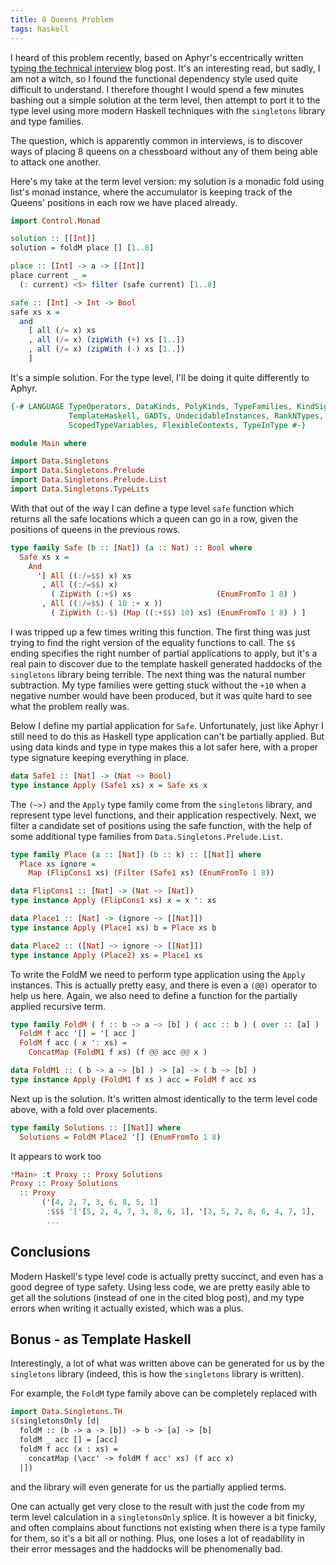 ```yaml
---
title: 8 Queens Problem
tags: haskell
---
```


I heard of this problem recently, based on Aphyr's eccentrically written
[typing the technical interview](https://aphyr.com/posts/342-typing-the-technical-interview)
blog post. It's an interesting read, but sadly, I am not a witch,
so I found the functional dependency style used quite difficult
to understand. I therefore  thought I would spend a few minutes
bashing out a simple solution at the term level, then attempt to
port it to the type level using more modern Haskell techniques
with the `singletons` library and type families.

The question, which is apparently common in interviews, is to
discover ways of placing 8 queens on a chessboard without any of
them being able to attack one another.

Here's my take at the term level version: my solution is a monadic
fold using list's monad instance, where the accumulator is keeping
track of the Queens' positions in each row we have placed already.

```haskell
import Control.Monad

solution :: [[Int]]
solution = foldM place [] [1..8]

place :: [Int] -> a -> [[Int]]
place current _ =
  (: current) <$> filter (safe current) [1..8]

safe :: [Int] -> Int -> Bool
safe xs x =
  and
    [ all (/= x) xs
    , all (/= x) (zipWith (+) xs [1..])
    , all (/= x) (zipWith (-) xs [1..])
    ]
```

It's a simple solution. For the type level, I'll be doing it quite
differently to Aphyr.

```haskell
{-# LANGUAGE TypeOperators, DataKinds, PolyKinds, TypeFamilies, KindSignatures,
             TemplateHaskell, GADTs, UndecidableInstances, RankNTypes,
             ScopedTypeVariables, FlexibleContexts, TypeInType #-}

module Main where

import Data.Singletons
import Data.Singletons.Prelude
import Data.Singletons.Prelude.List
import Data.Singletons.TypeLits
```

With that out of the way I can define a type level `safe` function
which returns all the safe locations which a queen can go in a row,
given the positions of queens in the previous rows.

```haskell
type family Safe (b :: [Nat]) (a :: Nat) :: Bool where
  Safe xs x =
    And
      '[ All ((:/=$$) x) xs
       , All ((:/=$$) x)
         ( ZipWith (:+$) xs                   (EnumFromTo 1 8) )
       , All ((:/=$$) ( 10 :+ x ))
         ( ZipWith (:-$) (Map ((:+$$) 10) xs) (EnumFromTo 1 8) ) ]
```

I was tripped up a few times writing this function. The first thing
was just trying to find the right version of the equality functions
to call. The `$$` ending specifies the right number of partial
applications to apply, but it's a real pain to discover due to the
template haskell generated haddocks of the `singletons` library
being terrible. The next thing was the natural number subtraction.
My type families were getting stuck without the `+10` when a negative
number would have been produced, but it was quite hard to see what
the problem really was.

Below I define my partial application for `Safe`. Unfortunately,
just like Aphyr I still need to do this as Haskell type application
can't be partially applied. But using data kinds and type in type
makes this a lot safer here, with a proper type signature keeping
everything in place.

```haskell
data Safe1 :: [Nat] -> (Nat ~> Bool)
type instance Apply (Safe1 xs) x = Safe xs x
```

The `(~>)` and the `Apply` type family come from the `singletons`
library, and represent type level functions, and their application
respectively.  Next, we filter a candidate set of positions using
the safe function, with the help of some additional type families
from `Data.Singletons.Prelude.List`.

```haskell
type family Place (a :: [Nat]) (b :: k) :: [[Nat]] where
  Place xs ignore =
    Map (FlipCons1 xs) (Filter (Safe1 xs) (EnumFromTo 1 8))

data FlipCons1 :: [Nat] -> (Nat ~> [Nat])
type instance Apply (FlipCons1 xs) x = x ': xs

data Place1 :: [Nat] -> (ignore ~> [[Nat]])
type instance Apply (Place1 xs) b = Place xs b

data Place2 :: ([Nat] ~> ignore ~> [[Nat]])
type instance Apply (Place2) xs = Place1 xs
```

To write the FoldM we need to perform type application using
the `Apply` instances. This is actually pretty easy, and there
is even a `(@@)` operator to help us here. Again, we also need
to define a function for the partially applied recursive term.

```haskell
type family FoldM ( f :: b ~> a ~> [b] ) ( acc :: b ) ( over :: [a] ) :: [b] where
  FoldM f acc '[] = '[ acc ]
  FoldM f acc ( x ': xs) =
    ConcatMap (FoldM1 f xs) (f @@ acc @@ x )

data FoldM1 :: ( b ~> a ~> [b] ) -> [a] -> ( b ~> [b] )
type instance Apply (FoldM1 f xs ) acc = FoldM f acc xs
```

Next up is the solution. It's written almost identically to
the term level code above, with a fold over placements.

```haskell
type family Solutions :: [[Nat]] where
  Solutions = FoldM Place2 '[] (EnumFromTo 1 8)
```

It appears to work too

```haskell
*Main> :t Proxy :: Proxy Solutions
Proxy :: Proxy Solutions
  :: Proxy
       ('[4, 2, 7, 3, 6, 8, 5, 1]
        :$$$ '['[5, 2, 4, 7, 3, 8, 6, 1], '[3, 5, 2, 8, 6, 4, 7, 1],
        ...
```

Conclusions
-----------

Modern Haskell's type level code is actually pretty succinct, and
even has a good degree of type safety. Using less code, we are
pretty easily able to get all the solutions (instead of one in the
cited blog post), and my type errors when writing it actually
existed, which was a plus.

Bonus - as Template Haskell
---------------------------

Interestingly, a lot of what was written above can be generated for
us by the `singletons` library (indeed, this is how the `singletons`
library is written).

For example, the `FoldM` type family above can be completely replaced
with
```haskell
import Data.Singletons.TH
$(singletonsOnly [d|
  foldM :: (b -> a -> [b]) -> b -> [a] -> [b]
  foldM _ acc [] = [acc]
  foldM f acc (x : xs) =
    concatMap (\acc' -> foldM f acc' xs) (f acc x)
  |])
```
and the library will even generate for us the partially applied
terms.

One can actually get very close to the result with just the code
from my term level calculation in a `singletonsOnly` splice. It is
however a bit finicky, and often complains about functions not
existing when there is a type family for them, so it's a bit all
or nothing. Plus, one loses a lot of readability in their error
messages and the haddocks will be phenomenally bad.
